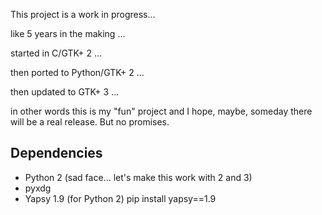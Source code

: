 This project is a work in progress...

like 5 years in the making ...

started in C/GTK+ 2 ...

then ported to Python/GTK+ 2 ...

then updated to GTK+ 3 ...

in other words this is my "fun" project and I hope, maybe, someday there will be 
a real release. But no promises.


Dependencies
------------

* Python 2 (sad face... let's make this work with 2 and 3)
* pyxdg
* Yapsy 1.9 (for Python 2) pip install yapsy==1.9
